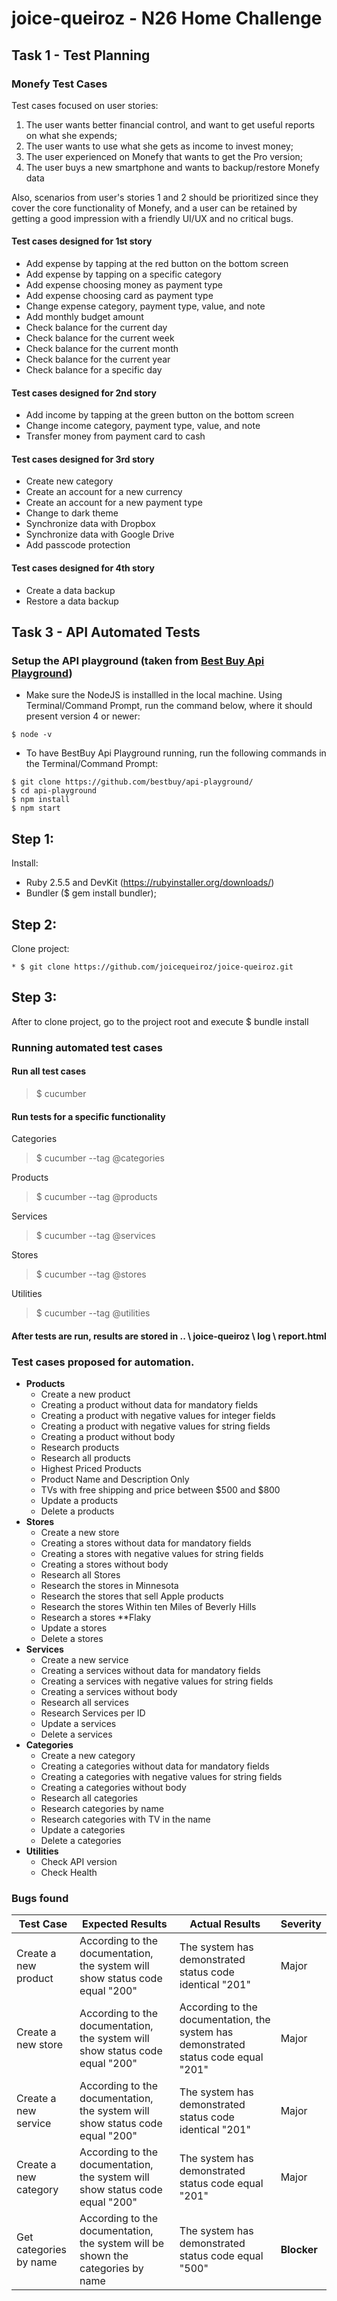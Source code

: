 # joice-queiroz - N26 Home Challenge
## Task 1 - Test Planning
### Monefy Test Cases 
Test cases focused on user stories:
1. The user wants better financial control, and want to get useful reports on what she expends;
2. The user wants to use what she gets as income to invest money;
3. The user experienced on Monefy that wants to get the Pro version;
4. The user buys a new smartphone and wants to backup/restore Monefy data

Also, scenarios from user's stories 1 and 2 should be prioritized since they cover the core functionality of Monefy, and a user can be retained by getting a good impression with a friendly UI/UX and no critical bugs.
#### Test cases designed for 1st story
* Add expense by tapping at the red button on the bottom screen
* Add expense by tapping on a specific category
* Add expense choosing money as payment type
* Add expense choosing card as payment type
* Change expense category, payment type, value, and note
* Add monthly budget amount
* Check balance for the current day 
* Check balance for the current week 
* Check balance for the current month 
* Check balance for the current year 
* Check balance for a specific day
#### Test cases designed for 2nd story
* Add income by tapping at the green button on the bottom screen
* Change income category, payment type, value, and note
* Transfer money from payment card to cash
#### Test cases designed for 3rd story
* Create new category
* Create an account for a new currency
* Create an account for a new payment type
* Change to dark theme
* Synchronize data with Dropbox
* Synchronize data with Google Drive
* Add passcode protection
#### Test cases designed for 4th story
* Create a data backup
* Restore a data backup
## Task 3 - API Automated Tests
### Setup the API playground (taken from [Best Buy Api Playground](https://github.com/bestbuy/api-playground/#getting-started))
* Make sure the NodeJS is installled in the local machine. Using Terminal/Command Prompt, run the command below, where it should present version 4 or newer:
```text
$ node -v
```
* To have BestBuy Api Playground running, run the following commands in the Terminal/Command Prompt:
```text
$ git clone https://github.com/bestbuy/api-playground/
$ cd api-playground
$ npm install
$ npm start
```
## Step 1:
Install:
* Ruby 2.5.5 and DevKit (https://rubyinstaller.org/downloads/)
* Bundler ($ gem install bundler);
## Step 2:
Clone project: 

    * $ git clone https://github.com/joicequeiroz/joice-queiroz.git
## Step 3:
After to clone project, go to the project root and execute $ bundle install

### Running automated test cases
#### Run all test cases
<blockquote>$ cucumber</blockquote>

#### Run tests for a specific functionality
Categories
    <blockquote>$ cucumber --tag @categories</blockquote>

Products
    <blockquote>$ cucumber --tag @products</blockquote>

Services
    <blockquote>$ cucumber --tag @services</blockquote>

Stores
    <blockquote>$ cucumber --tag @stores</blockquote>

Utilities
    <blockquote>$ cucumber --tag @utilities</blockquote>

#### After tests are run, results are stored in .. \ joice-queiroz \ log \ report.html

### Test cases proposed for automation.
* **Products**
  * Create a new product
  * Creating a product without data for mandatory fields
  * Creating a product with negative values for integer fields
  * Creating a product with negative values for string fields
  * Creating a product without body
  * Research products
  * Research all products
  * Highest Priced Products
  * Product Name and Description Only
  * TVs with free shipping and price between $500 and $800
  * Update a products
  * Delete a products
* **Stores**
  * Create a new store
  * Creating a stores without data for mandatory fields
  * Creating a stores with negative values for string fields
  * Creating a stores without body
  * Research all Stores
  * Research the stores in Minnesota
  * Research the stores that sell Apple products
  * Research the stores Within ten Miles of Beverly Hills
  * Research a stores **Flaky
  * Update a stores
  * Delete a stores
* **Services**
  * Create a new service
  * Creating a services without data for mandatory fields
  * Creating a services with negative values for string fields
  * Creating a services without body
  * Research all services
  * Research Services per ID
  * Update a services
  * Delete a services
* **Categories**
  * Create a new category
  * Creating a categories without data for mandatory fields
  * Creating a categories with negative values for string fields
  * Creating a categories without body
  * Research all categories
  * Research categories by name
  * Research categories with TV in the name
  * Update a categories
  * Delete a categories
* **Utilities**
  * Check API version
  * Check Health

### Bugs found
Test Case | Expected Results | Actual Results | Severity
--- | --- | --- | ---
Create a new product | According to the documentation, the system will show status code equal "200" | The system has demonstrated status code identical "201" | Major 
Create a new store | According to the documentation, the system will show status code equal "200" | According to the documentation, the  system has demonstrated status code equal "201" | Major  | The system will show status code identical "200" | The system has demonstrated status code identical "201" | Major 
Create a new service | According to the documentation, the system will show status code equal "200" | The system has demonstrated status code identical "201" | Major 
Create a new category| According to the documentation, the system will show status code equal "200" | The system has demonstrated status code equal "201" | Major
Get categories by name | According to the documentation, the system will be shown the categories by name | The system has demonstrated status code equal "500" | **Blocker**